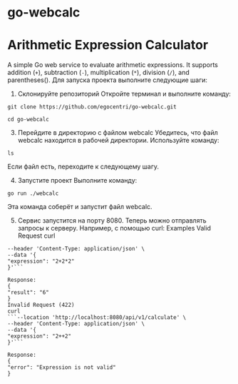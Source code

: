 # go-webcalc
# Arithmetic Expression Calculator
A simple Go web service to evaluate arithmetic expressions. It supports addition (`+`), subtraction (`-`), multiplication (`*`), division (`/`), and parentheses().
Для запуска проекта выполните следующие шаги:
1. Склонируйте репозиторий
Откройте терминал и выполните команду:

  ```git clone https://github.com/egocentri/go-webcalc.git```

  ```cd go-webcalc```

3. Перейдите в директорию с файлом webcalc
Убедитесь, что файл webcalc находится в рабочей директории. Используйте команду:

  ```ls```

Если файл есть, переходите к следующему шагу.

4. Запустите проект
Выполните команду:

  ```go run ./webcalc```

Эта команда соберёт и запустит файл webcalc.

5. Сервис запустится на порту 8080. 
Теперь можно отправлять запросы к серверу. Например, с помощью curl:
Examples
Valid Request
curl 
  ```--location 'http://localhost:8080/api/v1/calculate' \
--header 'Content-Type: application/json' \
--data '{
  "expression": "2+2*2"
}'```

Response:
{
  "result": "6"
}
Invalid Request (422)
curl  
  ```--location 'http://localhost:8080/api/v1/calculate' \
--header 'Content-Type: application/json' \
--data '{
  "expression": "2++2"
}'```

Response:
{
  "error": "Expression is not valid"
}
